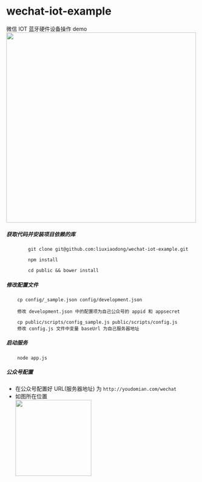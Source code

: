 # wechat-iot-example
微信 IOT 蓝牙硬件设备操作 demo  
<img src="https://github.com/liuxiaodong/wechat-iot-example/blob/master/public/images/iot_small.jpg" height="500"></img>
##### 获取代码并安装项目依赖的库

```
		git clone git@github.com:liuxiaodong/wechat-iot-example.git  
		
		npm install
		
		cd public && bower install
```

##### 修改配置文件

```
	cp config/_sample.json config/development.json
	
	修改 development.json 中的配置项为自己公众号的 appid 和 appsecret
	
	cp public/scripts/config_sample.js public/scripts/config.js
	修改 config.js 文件中变量 baseUrl 为自己服务器地址 
```

##### 启动服务

```
	node app.js
```

##### 公众号配置

* 在公众号配置好 URL(服务器地址) 为 `http://youdomian.com/wechat`
* 如图所在位置	
<img src="https://github.com/liuxiaodong/wechat-iot-example/blob/master/public/images/mp.png" height="200"></img>

